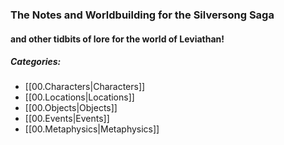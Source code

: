 
### The Notes and Worldbuilding for the Silversong Saga
#### and other tidbits of lore for the world of Leviathan!

##### Categories:
- [[00.Characters|Characters]]
- [[00.Locations|Locations]]
- [[00.Objects|Objects]]
- [[00.Events|Events]]
- [[00.Metaphysics|Metaphysics]]



